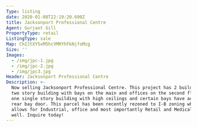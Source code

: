 ```yaml
---
Type: listing
date: 2020-01-08T22:19:20.690Z
title: Jacksonport Professional Centre
Agent: Gurjant Gill
PropertyType: retail
ListingType: sale
Map: ChIJtXY5xM5hcVMRYhFkNjfoMzg
Size: ''
Images:
  - /img/jpc-1.jpg
  - /img/jpc-2.jpg
  - /img/jpc3.jpg
Header: Jacksonport Professional Centre
Description: >-
  Now selling Jacksonport Professional Centre. This project has 2 buildings, one
  two story building with bays on the main and offices on the second floor and
  one single story building with high ceilings and certain bays have access to a
  rear bay door. This parcel has been recently rezoned to I-B zoning which
  allows for Industrial, office and most importantly Retail and Medical uses as
  well. Inquire today!
---
```


